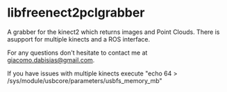 libfreenect2pclgrabber
======================

A grabber for the kinect2 which returns images and Point Clouds. 
There is asupport for multiple kinects and a ROS interface.

For any questions don't hesitate to contact me at giacomo.dabisias@gmail.com.

If you have issues with multiple kinects execute "echo 64 > /sys/module/usbcore/parameters/usbfs_memory_mb"
